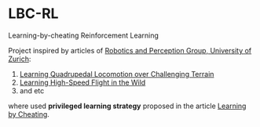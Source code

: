 # LBC-RL 
Learning-by-cheating Reinforcement Learning

Project inspired by articles of [Robotics and Perception Group, University of Zurich](https://rpg.ifi.uzh.ch/index.html):

1. [Learning Quadrupedal Locomotion over Challenging Terrain](https://leggedrobotics.github.io/rl-blindloco/)
2. [Learning High-Speed Flight in the Wild](https://rpg.ifi.uzh.ch/AgileAutonomy.html)
3. and etc

where used **privileged learning strategy** proposed in the article [Learning by Cheating](https://github.com/dotchen/LearningByCheating).
